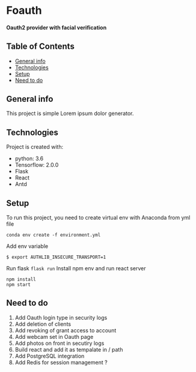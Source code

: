 # Foauth
#### Oauth2 provider with facial verification

## Table of Contents
* [General info](#general-info)
* [Technologies](#technologies)
* [Setup](#setup)
* [Need to do](#needtodo)

## General info
This project is simple Lorem ipsum dolor generator.
	
## Technologies
Project is created with:
* python: 3.6
* Tensorflow: 2.0.0
* Flask
* React
* Antd

## Setup
To run this project, you need to create virtual env with Anaconda from yml file
```
conda env create -f environment.yml
```
Add env variable
```
$ export AUTHLIB_INSECURE_TRANSPORT=1
```
Run flask
```flask run```
Install npm env and run react server
```
npm install
npm start
```

## Need to do
1. Add Oauth login type in security logs
2. Add deletion of clients
3. Add revoking of grant access to account
4. Add webcam set in Oauth page
5. Add photos on front in secutiry logs
6. Build react and add it as tempalate in / path
7. Add PostgreSQL integration
8. Add Redis for session management ?